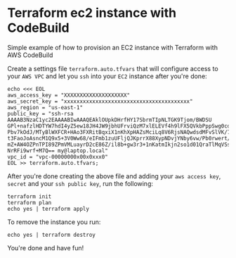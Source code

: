 # Terraform ec2 instance with CodeBuild
Simple example of how to provision an EC2 instance with Terraform with AWS CodeBuild

Create a settings file `terraform.auto.tfvars` that will configure access to your `AWS VPC` and let you `ssh` into your `EC2` instance after you're done:
```
echo <<< EOL
aws_access_key = "XXXXXXXXXXXXXXXXXXXX"
aws_secret_key = "xxxxxxxxxxxxxxxxxxxxxxxxxxxxxxxxxxxxxxxx"
aws_region = "us-east-1"
public_key = "ssh-rsa AAAAB3NzaC1yc2EAAAABIwAAAQEAklOUpkDHrfHY17SbrmTIpNLTGK9Tjom/BWDSU
GPl+nafzlHDTYW7hdI4yZ5ew18JH4JW9jbhUFrviQzM7xlELEVf4h9lFX5QVkbPppSwg0cda3
Pbv7kOdJ/MTyBlWXFCR+HAo3FXRitBqxiX1nKhXpHAZsMciLq8V6RjsNAQwdsdMFvSlVK/7XA
t3FaoJoAsncM1Q9x5+3V0Ww68/eIFmb1zuUFljQJKprrX88XypNDvjYNby6vw/Pb0rwert/En
mZ+AW4OZPnTPI89ZPmVMLuayrD2cE86Z/il8b+gw3r3+1nKatmIkjn2so1d01QraTlMqVSsbx
NrRFi9wrf+M7Q== my@laptop.local"
vpc_id = "vpc-00000000x00x0xxx0"
EOL >> terraform.auto.tfvars;
```

After you're done creating the above file and adding your `aws access key`, `secret` and your `ssh public key`, run the following:
```
terraform init
terraform plan
echo yes | terraform apply
```
To remove the instance you run:
```
echo yes | terraform destroy
```

You're done and have fun!